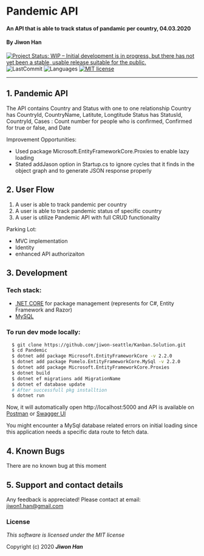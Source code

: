 # Pandemic API

#### An API that is able to track status of pandamic per country, 04.03.2020

#### By **Jiwon Han**

[![Project Status: WIP – Initial development is in progress, but there has not yet been a stable, usable release suitable for the public.](https://www.repostatus.org/badges/latest/wip.svg)](https://www.repostatus.org/#wip)
![LastCommit](https://img.shields.io/github/last-commit/jiwon-seattle/VendorOrderTracker.Solution)
![Languages](https://img.shields.io/github/languages/top/jiwon-seattle/VendorOrderTracker.Solution)
[![MIT license](https://img.shields.io/badge/License-MIT-orange.svg)](https://lbesson.mit-license.org/)

---

## 1. Pandemic API

The API contains Country and Status with one to one relationship
Country has CountryId, CountryName, Latitute, Longtitude
Status has StatusId, CountryId, Cases : Count number for people who is confirmed, Confirmed for true or false, and Date

Improvement Opportunities:
- Used package Microsoft.EntityFrameworkCore.Proxies to enable lazy loading
- Stated addJason option in Startup.cs to ignore cycles that it finds in the object graph and to generate JSON response properly

## 2. User Flow

1. A user is able to track pandemic per country
2. A user is able to track pandemic status of specific country
2. A user is utilize Pandemic API with full CRUD functionality   

Parking Lot:
- MVC implementation 
- Identity
- enhanced API authorizaiton

## 3. Development
### Tech stack:
+ [.NET CORE](https://dotnet.microsoft.com/download/dotnet-core/) for package management (represents for C#, Entity Framework and Razor) 
+ [MySQL](https://dev.mysql.com/downloads/file/?id=484919) 

### To run dev mode locally:
```bash
  $ git clone https://github.com/jiwon-seattle/Kanban.Solution.git
  $ cd Pandemic
  $ dotnet add package Microsoft.EntityFrameworkCore -v 2.2.0
  $ dotnet add package Pomelo.EntityFrameworkCore.MySql -v 2.2.0
  $ dotnet add package Microsoft.EntityFrameworkCore.Proxies
  $ dotnet build
  $ dotnet ef migrations add MigrationName
  $ dotnet ef database update  
  # After successfull pkg installtion
  $ dotnet run
```
Now, it will automatically open http://localhost:5000 and API is available on [Postman](https://www.postman.com/) or [Swagger UI](localhost:5000/swagger)

You might encounter a MySql database related errors on initial loading since this application needs a specific data route to fetch data.

## 4. Known Bugs

There are no known bug at this moment

## 5. Support and contact details

Any feedback is appreciated! Please contact at email: jiwon1.han@gmail.com

### License

*This software is licensed under the MIT license*

Copyright (c) 2020 **_Jiwon Han_**
